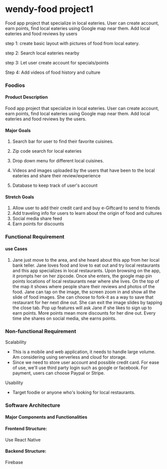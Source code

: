 # wendy-food project1

Food app project that specialize in local eateries. User can 
create account, earn points, find local eateries using Google map near them. Add local eateries and food reviews by users

step 1: create basic layout with pictures of food from local eatery.

step 2: Search local eateries nearby

step 3: Let user create account for specials/points

Step 4: Add videos of food history and culture

### Foodios

#### Product Description
Food app project that specialize in local eateries. User can 
create account, earn points, find local eateries using Google map near them. 
Add local eateries and food reviews by the users. 

#### Major Goals
1. Search bar for user to find their favorite cuisines.
2. Zip code search for local eateries
3. Drop down menu for different local cuisines.
4. Videos and images uploaded by the users that have been to the local eateries and share
    their review/experience

5. Database to keep track of user's account

#### Stretch Goals
1. Allow user to add their credit card and buy e-Giftcard to send to friends
2. Add traveling info for users to learn about the origin of food and cultures
3. Social media share feed
4. Earn points for discounts

### Functional Requirement
#### use Cases
1. Jane just move to the area, and she heard about this app from her local bank teller.
Jane loves food and love to eat out and try local restaurants and this app specializes in local
restaurants. Upon browsing on the app, it prompts her on her zipcode. Once she enters,
the google map pin points locations of local restaurants near where she lives. On the top of the map
it shows where people share their reviews and photos of the food. Jane can tap on the image,
the screen zoom in and show all the slide of food images. She can choose to fork-it as a way to save
that restaurant for her next dine out. She can exit the image slides by tapping the close tab. Pop up features will ask
Jane if she likes to sign up to earn points. More points mean more discounts for her dine out.
Every time she shares on social media, she earns points.

### Non-functional Requirement
Scalability
- This is a mobile and web application, it needs to handle large volume. Am considering 
using serverless and cloud for storage. 
- Since we need to store user account and possible credit card. For ease of use, we'll use third 
party login such as google or facebook. For payment, users can choose Paypal or Stripe. 

Usability
- Target foodie or anyone who's looking for local restaurants.

### Software Architecture

#### Major Components and Functionalities

#### Frontend Structure:
Use React Native

#### Backend Structure:
Firebase
